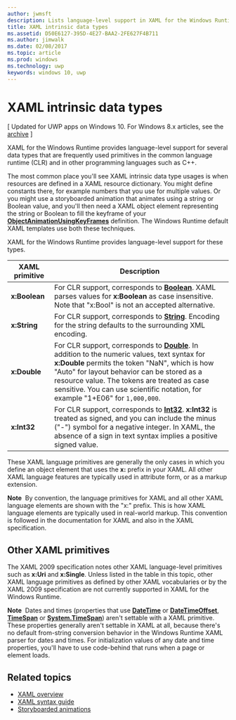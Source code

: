 ```yaml
---
author: jwmsft
description: Lists language-level support in XAML for the Windows Runtime for certain data types in the common language runtime (CLR) and in other programming languages such as C++.
title: XAML intrinsic data types
ms.assetid: D50E6127-395D-4E27-BAA2-2FE627F4B711
ms.author: jimwalk
ms.date: 02/08/2017
ms.topic: article
ms.prod: windows
ms.technology: uwp
keywords: windows 10, uwp
---
```


# XAML intrinsic data types

\[ Updated for UWP apps on Windows 10. For Windows 8.x articles, see the [archive](http://go.microsoft.com/fwlink/p/?linkid=619132) \]

XAML for the Windows Runtime provides language-level support for several data types that are frequently used primitives in the common language runtime (CLR) and in other programming languages such as C++.

The most common place you'll see XAML intrinsic data type usages is when resources are defined in a XAML resource dictionary. You might define constants there, for example numbers that you use for multiple values. Or you might use a storyboarded animation that animates using a string or Boolean value, and you'll then need a XAML object element representing the string or Boolean to fill the keyframe of your [**ObjectAnimationUsingKeyFrames**](https://msdn.microsoft.com/library/windows/apps/br210320) definition. The Windows Runtime default XAML templates use both these techniques.

XAML for the Windows Runtime provides language-level support for these types.

| XAML primitive | Description |
|-------|-------------|
| **x:Boolean**  | For CLR support, corresponds to [**Boolean**](https://msdn.microsoft.com/library/windows/apps/xaml/system.boolean.aspx). XAML parses values for **x:Boolean** as case insensitive. Note that "x:Bool" is not an accepted alternative. |
| **x:String**   | For CLR support, corresponds to [**String**](https://msdn.microsoft.com/library/windows/apps/xaml/system.string.aspx). Encoding for the string defaults to the surrounding XML encoding. |
| **x:Double**   | For CLR support, corresponds to [**Double**](https://msdn.microsoft.com/library/windows/apps/xaml/system.double.aspx). In addition to the numeric values, text syntax for **x:Double** permits the token "NaN", which is how "Auto" for layout behavior can be stored as a resource value. The tokens are treated as case sensitive. You can use scientific notation, for example "1+E06" for `1,000,000`. |
| **x:Int32**    | For CLR support, corresponds to [**Int32**](https://msdn.microsoft.com/library/windows/apps/xaml/system.int32.aspx). **x:Int32** is treated as signed, and you can include the minus ("-") symbol for a negative integer. In XAML, the absence of a sign in text syntax implies a positive signed value. |

These XAML language primitives are generally the only cases in which you define an object element that uses the **x:** prefix in your XAML. All other XAML language features are typically used in attribute form, or as a markup extension.

**Note**  By convention, the language primitives for XAML and all other XAML language elements are shown with the "x:" prefix. This is how XAML language elements are typically used in real-world markup. This convention is followed in the documentation for XAML and also in the XAML specification.

## Other XAML primitives

The XAML 2009 specification notes other XAML language-level primitives such as **x:Uri** and **x:Single**. Unless listed in the table in this topic, other XAML language primitives as defined by other XAML vocabularies or by the XAML 2009 specification are not currently supported in XAML for the Windows Runtime.

**Note**  Dates and times (properties that use [**DateTime**](https://msdn.microsoft.com/library/windows/apps/br206576) or [**DateTimeOffset**](https://msdn.microsoft.com/library/windows/apps/xaml/system.datetimeoffset.aspx), [**TimeSpan**](https://msdn.microsoft.com/library/windows/apps/br225996) or [**System.TimeSpan**](https://msdn.microsoft.com/library/windows/apps/xaml/system.timespan.aspx)) aren't settable with a XAML primitive. These properties generally aren't settable in XAML at all, because there's no default from-string conversion behavior in the Windows Runtime XAML parser for dates and times. For initialization values of any date and time properties, you'll have to use code-behind that runs when a page or element loads.

## Related topics

* [XAML overview](xaml-overview.md)
* [XAML syntax guide](xaml-syntax-guide.md)
* [Storyboarded animations](https://msdn.microsoft.com/library/windows/apps/mt187354)
 

